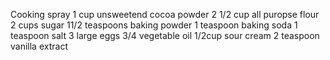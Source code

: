 Cooking spray
1 cup unsweetend cocoa powder
2 1/2 cup all puropse flour
2 cups sugar
11/2 teaspoons baking powder
1 teaspoon baking soda 
1 teaspoon salt 
3 large eggs 
3/4 vegetable oil 
1/2cup sour cream 
2 teaspoon vanilla extract
